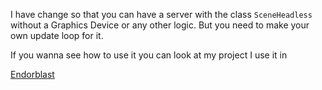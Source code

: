I have change so that you can have a server with the class `SceneHeadless` without a Graphics Device or any other logic. But you need to make your own update loop for it.


If you wanna see how to use it you can look at my project I use it in

[Endorblast](https://github.com/ZyroLUL/Endorblast)

